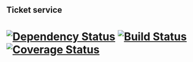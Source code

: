 ## Ticket service
# [![Dependency Status](https://www.versioneye.com/user/projects/59b1404f368b08003d0e8441/badge.svg?style=flat-square)](https://www.versioneye.com/user/projects/59b1404f368b08003d0e8441)  [![Build Status](https://travis-ci.org/olegbal/Ticket-service.svg?branch=master)](https://travis-ci.org/olegbal/Ticket-service) [![Coverage Status](https://coveralls.io/repos/github/olegbal/MBLS-music-by-location-service/badge.svg?branch=master)](https://coveralls.io/github/olegbal/MBLS-music-by-location-service?branch=master)
